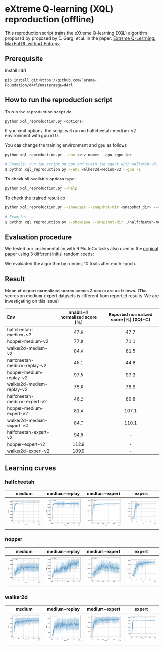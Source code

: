 # eXtreme Q-learning (XQL) reproduction (offline)

This reproduction script trains the eXtreme Q-learning (XQL) algorithm proposed by proposed by D. Garg, et al.
in the paper: [Extreme Q-Learning: MaxEnt RL without Entropy](https://arxiv.org/abs/2301.02328)

## Prerequisite

Install d4rl

```
pip install git+https://github.com/Farama-Foundation/d4rl@master#egg=d4rl
```

## How to run the reproduction script

To run the reproduction script do

```sh
python xql_reproduction.py <options>
```

If you omit options, the script will run on halfcheetah-medium-v2 environment with gpu id 0.

You can change the training environment and gpu as follows

```sh
python xql_reproduction.py --env <env_name> --gpu <gpu_id>
```

```sh
# Example: run the script on cpu and train the agent with Walker2d-v3:
$ python xql_reproduction.py --env walker2d-medium-v2 --gpu -1
```

To check all available options type:

```sh
python xql_reproduction.py --help
```

To check the trained result do

```sh
python xql_reproduction.py --showcase --snapshot-dir <snapshot_dir> --render
```

```sh
# Example:
$ python xql_reproduction.py --showcase --snapshot-dir ./halfcheetah-medium-v2/seed-1/iteration-1/ --render
```

## Evaluation procedure

We tested our implementation with 9 MuJoCo tasks also used in the [original paper](https://arxiv.org/abs/2301.02328) using 3 different initial random seeds:

We evaluated the algorithm by running 10 trials after each epoch.

## Result

Mean of expert normalized scores across 3 seeds are as follows.
(The scores on medium-expert datasets is different from reported results. We are investigating on this issue)

|Env|nnabla-rl normalized score [%]|Reported normalized score [%] (XQL-C)|
|:---|:---:|:---:|
|halfcheetah-medium-v2|47.6|47.7|
|hopper-medium-v2|77.9|71.1|
|walker2d-medium-v2|84.4|81.5|
|halfcheetah-medium-replay-v2|45.1|44.8|
|hopper-medium-replay-v2|97.5|97.3|
|walker2d-medium-replay-v2|75.6|75.9|
|halfcheetah-medium-expert-v2|46.2|89.8|
|hopper-medium-expert-v2|81.4|107.1|
|walker2d-medium-expert-v2|84.7|110.1|
|halfcheetah-expert-v2|94.9|-|
|hopper-expert-v2|112.9|-|
|walker2d-expert-v2|109.9|-|

## Learning curves

### halfcheetah

|medium|medium-replay|medium-expert|expert|
|:---:|:---:|:---:|:---:|
|![halfcheetah-medium-v2 Result](reproduction_results/halfcheetah-medium-v2_results/result.png)|![halfcheetah-medium-replay-v2 Result](reproduction_results/halfcheetah-medium-replay-v2_results/result.png)|![halfcheetah-medium-expert-v2 Result](reproduction_results/halfcheetah-medium-expert-v2_results/result.png)|![halfcheetah-expert-v2 Result](reproduction_results/halfcheetah-expert-v2_results/result.png)|

### hopper

|medium|medium-replay|medium-expert|expert|
|:---:|:---:|:---:|:---:|
|![hopper-medium-v2 Result](reproduction_results/hopper-medium-v2_results/result.png)|![hopper-medium-replay-v2 Result](reproduction_results/hopper-medium-replay-v2_results/result.png)|![hopper-medium-expert-v2 Result](reproduction_results/hopper-medium-expert-v2_results/result.png)|![hopper-expert-v2 Result](reproduction_results/hopper-expert-v2_results/result.png)|

### walker2d

|medium|medium-replay|medium-expert|expert|
|:---:|:---:|:---:|:---:|
|![walker2d-medium-v2 Result](reproduction_results/walker2d-medium-v2_results/result.png)|![walker2d-medium-replay-v2 Result](reproduction_results/walker2d-medium-replay-v2_results/result.png)|![walker2d-medium-expert-v2 Result](reproduction_results/walker2d-medium-expert-v2_results/result.png)|![walker2d-expert-v2 Result](reproduction_results/walker2d-expert-v2_results/result.png)|

